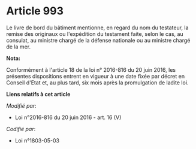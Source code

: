 # Article 993

Le livre de bord du bâtiment mentionne, en regard du nom du testateur, la remise des originaux ou l'expédition du testament
faite, selon le cas, au consulat, au ministre chargé de la défense nationale ou au ministre chargé de la mer.

**Nota:**

Conformément à l'article 18 de la loi n° 2016-816 du 20 juin 2016, les présentes dispositions entrent en vigueur à une date
fixée par décret en Conseil d'Etat et, au plus tard, six mois après la promulgation de ladite loi.

**Liens relatifs à cet article**

_Modifié par_:

  - Loi n°2016-816 du 20 juin 2016 - art. 16 (V)

_Codifié par_:

  - Loi n°1803-05-03
